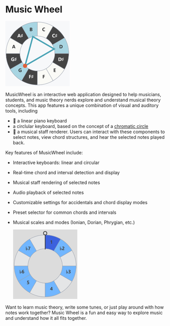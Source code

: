 # Music Wheel

<img src="./public/Ghighres.png" width="200">

MusicWheel is an interactive web application designed to help musicians, students, and music theory nerds explore and understand musical theory concepts. This app features a unique combination of visual and auditory tools, including

- :musical_keyboard: a linear piano keyboard
- a circlular keyboard, based on the concept of a [chromatic circle](https://en.wikipedia.org/wiki/Chromatic_circle)
- :musical_score: a musical staff renderer. Users can interact with these components to select notes, view chord structures, and hear the selected notes played back.

Key features of MusicWheel include:

- Interactive keyboards: linear and circular
- Real-time chord and interval detection and display
- Musical staff rendering of selected notes
- Audio playback of selected notes
- Customizable settings for accidentals and chord display modes
- Preset selector for common chords and intervals

- Musical scales and modes (Ionian, Dorian, Phrygian, etc.)

  <img src="./public/PhrygianScale.png" width="200">

Want to learn music theory, write some tunes, or just play around with how notes work together? Music Wheel is a fun and easy way to explore music and understand how it all fits together.
